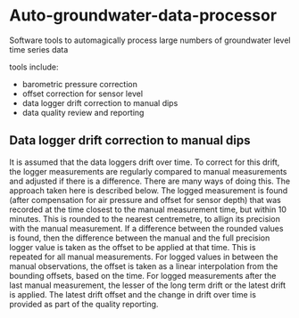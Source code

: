 # Auto-groundwater-data-processor
Software tools to automagically process large numbers of groundwater level time series data

tools include:
- barometric pressure correction
- offset correction for sensor level
- data logger drift correction to manual dips
- data quality review and reporting

## Data logger drift correction to manual dips
It is assumed that the data loggers drift over time. To correct for this drift, the logger measurements are regularly compared to manual measurements and adjusted if there is a difference.
There are many ways of doing this.
The approach taken here is described below.
The logged measurement is found (after compensation for air pressure and offset for sensor depth) that was recorded at the time closest to the manual measurement time, but within 10 minutes. This is rounded to the nearest centremetre, to allign its precision with the manual measurement.
If a difference between the rounded values is found, then the difference between the manual and the full precision logger value is taken as the offset to be applied at that time.
This is repeated for all manual measurements.
For logged values in between the manual observations, the offset is taken as a linear interpolation from the bounding offsets, based on the time.
For logged measurements after the last manual measurement, the lesser of the long term drift or the latest drift is applied.
The latest drift offset and the change in drift over time is provided as part of the quality reporting.
